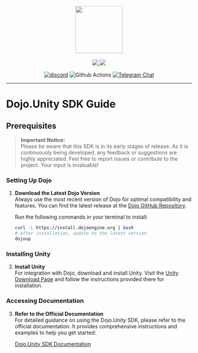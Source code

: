 <!-- markdownlint-disable -->
<div align="center">
  <img src=".github/dojo-mark-full-dark.svg" height="128">
</div>
<div align="center">
<br />
<!-- markdownlint-restore -->

<a href="https://twitter.com/dojostarknet">
<img src="https://img.shields.io/twitter/follow/dojostarknet?style=social"/>
</a>
<a href="https://github.com/dojoengine/dojo">
<img src="https://img.shields.io/github/stars/dojoengine/dojo?style=social"/>
</a>

[![discord](https://img.shields.io/badge/join-dojo-green?logo=discord&logoColor=white)](https://discord.gg/PwDa2mKhR4)
![Github Actions][gha-badge] [![Telegram Chat][tg-badge]][tg-url]

[gha-badge]: https://img.shields.io/github/actions/workflow/status/dojoengine/dojo/ci.yml?branch=main
[tg-badge]: https://img.shields.io/endpoint?color=neon&logo=telegram&label=chat&style=flat-square&url=https%3A%2F%2Ftg.sumanjay.workers.dev%2Fdojoengine
[tg-url]: https://t.me/dojoengine

</div>

---

# Dojo.Unity SDK Guide

## Prerequisites

> **Important Notice:**  
> Please be aware that this SDK is in its early stages of release. As it is continuously being developed, any feedback or suggestions are highly appreciated. Feel free to report issues or contribute to the project. Your input is invaluable!

### Setting Up Dojo

1. **Download the Latest Dojo Version**  
   Always use the most recent version of Dojo for optimal compatibility and features. You can find the latest release at the [Dojo GitHub Repository](https://github.com/dojoengine/dojo/releases).

   Run the following commands in your terminal to install:

   ```bash
   curl -L https://install.dojoengine.org | bash
   # After installation, update to the latest version
   dojoup
   ```

### Installing Unity

2. **Install Unity**  
   For integration with Dojo, download and install Unity. Visit the [Unity Download Page](https://unity.com/) and follow the instructions provided there for installation.

### Accessing Documentation

3. **Refer to the Official Documentation**  
   For detailed guidance on using the Dojo.Unity SDK, please refer to the official documentation. It provides comprehensive instructions and examples to help you get started:

   [Dojo.Unity SDK Documentation](https://book.dojoengine.org/client/sdk/unity)
